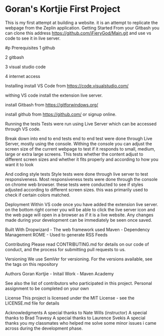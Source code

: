 # Goran's Kortjie First Project
This is my first attempt at building a website. it is an attempt to replicate the webpage from the Zeplin application.
Getting Started
From your Gitbash you can clone this address https://github.com/iFieryGod/Main.git
and use vs code to see it in live server.

#p Prerequisites
1 github

2 gitbash

3 visual studio code

4 internet access

Installing
install VS Code from https://code.visualstudio.com/

withing VS code install the extension live server.

install Gitbash from https://gitforwindows.org/

install github from https://github.com/ or signup online.

Running the tests
Tests were run using Live Server which can be accessed through VS code.

Break down into end to end tests
end to end test were done through Live Server, mostly using the console. Withing the console you can adjust the screen size of the current webpage to test if it responds to small, medium, large or extra large screens. This tests whether the content adjust to different screen sizes and whether it fits properly and according to how you want it to look

And coding style tests
Style tests were done through live server to test responsiveness. Most responsiveness tests were done through the console on chrome web browser. these tests were conducted to see if styles adjusted according to different screen sizes. this was primarily used to check if certain colors matched.

Deployment
Within VS code once you have added the extension live server. on the bottom right corner you will be able to click the live server icon and the web page will open in a browser as if it is a live website. Any changes made during your development can be immediately be seen once saved.

Built With
Dropwizard - The web framework used
Maven - Dependency Management
ROME - Used to generate RSS Feeds

Contributing
Please read CONTRIBUTING.md for details on our code of conduct, and the process for submitting pull requests to us.

Versioning
We use SemVer for versioning. For the versions available, see the tags on this repository

Authors
Goran Kortjie - Initail Work - Maven Academy

See also the list of contributors who participated in this project.
Personal assignment to be completed on your own

License
This project is licensed under the MIT License - see the LICENSE.md file for details

Acknowledgments
A special thanks to Nate Wills (instructor)
A special thanks to Brad Travesy
A special thanks to Laurence Svekis
A special thanks you my classmates who helped me solve some minor issues i came across during the development phase.
